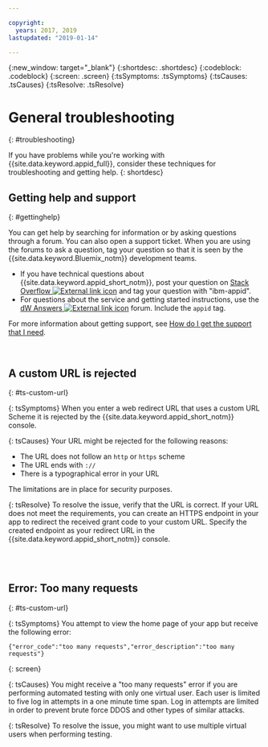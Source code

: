 ```yaml
---

copyright:
  years: 2017, 2019
lastupdated: "2019-01-14"

---
```


{:new_window: target="_blank"}
{:shortdesc: .shortdesc}
{:codeblock: .codeblock}
{:screen: .screen}
{:tsSymptoms: .tsSymptoms}
{:tsCauses: .tsCauses}
{:tsResolve: .tsResolve}

# General troubleshooting
{: #troubleshooting}

If you have problems while you're working with {{site.data.keyword.appid_full}}, consider these techniques for troubleshooting and getting help.
{: shortdesc}

## Getting help and support
{: #gettinghelp}

You can get help by searching for information or by asking questions through a forum. You can also open a support ticket. When you are using the forums to ask a question, tag your question so that it is seen by the {{site.data.keyword.Bluemix_notm}} development teams.
  * If you have technical questions about {{site.data.keyword.appid_short_notm}}, post your question on <a href="https://stackoverflow.com/search?q=ibm-appid" target="_blank">Stack Overflow <img src="../../icons/launch-glyph.svg" alt="External link icon"></a> and tag your question with "ibm-appid".
  * For questions about the service and getting started instructions, use the <a href="https://developer.ibm.com/answers/topics/appid/" target="_blank">dW Answers <img src="../../icons/launch-glyph.svg" alt="External link icon"></a> forum. Include the `appid` tag.

For more information about getting support, see [How do I get the support that I need](/docs/get-support/howtogetsupport.html#getting-customer-support).

</br>

## A custom URL is rejected
{: #ts-custom-url}


{: tsSymptoms}
When you enter a web redirect URL that uses a custom URL Scheme it is rejected by the {{site.data.keyword.appid_short_notm}} console.

{: tsCauses}
Your URL might be rejected for the following reasons:

* The URL does not follow an `http` or `https` scheme
* The URL ends with `://`
* There is a typographical error in your URL

The limitations are in place for security purposes.

{: tsResolve}
To resolve the issue, verify that the URL is correct. If your URL does not meet the requirements, you can create an HTTPS endpoint in your app to redirect the received grant code to your custom URL. Specify the created endpoint as your redirect URL in the {{site.data.keyword.appid_short_notm}} console.

</br>



</br>

## Error: Too many requests
{: #ts-custom-url}

{: tsSymptoms}
You attempt to view the home page of your app but receive the following error:
```
{"error_code":"too many requests","error_description":"too many requests"}
```
{: screen}

{: tsCauses}
You might receive a "too many requests" error if you are performing automated testing with only one virtual user. Each user is limited to five log in attempts in a one minute time span. Log in attempts are limited in order to prevent brute force DDOS and other types of similar attacks.

{: tsResolve}
To resolve the issue, you might want to use multiple virtual users when performing testing.
</br>
